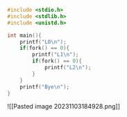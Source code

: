 ```c
#include <stdio.h>
#include <stdlib.h>
#include <unistd.h>

int main(){
	printf("L0\n");
	if(fork() == 0){
		printf("L1\n");
		if(fork() == 0){
			printf("L2\n");
		}
	}
	printf("Bye\n");
}
```
![[Pasted image 20231103184928.png]]